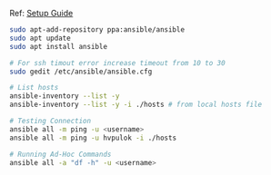 Ref:
[Setup Guide](https://www.digitalocean.com/community/tutorials/how-to-install-and-configure-ansible-on-ubuntu-18-04#step-1-%E2%80%94-installing-ansible)

```bash
sudo apt-add-repository ppa:ansible/ansible
sudo apt update
sudo apt install ansible

# For ssh timout error increase timeout from 10 to 30
sudo gedit /etc/ansible/ansible.cfg

# List hosts
ansible-inventory --list -y
ansible-inventory --list -y -i ./hosts # from local hosts file

# Testing Connection
ansible all -m ping -u <username>
ansible all -m ping -u hvpulok -i ./hosts

# Running Ad-Hoc Commands 
ansible all -a "df -h" -u <username>
```